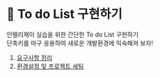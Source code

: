 # 🧾 To do List 구현하기
인텔리제이 실습을 위한 간단한 To do List 구현하기<br>
단축키를 마구 응용하여 새로운 개발환경에 익숙해져 보자!

1. [요구사항 정리](https://github.com/heewonim131/intellij-guide/tree/main/ch03/01#요구사항-정리)
2. [환경설정 및 프로젝트 세팅](https://github.com/heewonim131/intellij-guide/blob/main/ch03/02#환경설정-및-프로젝트-세팅)
